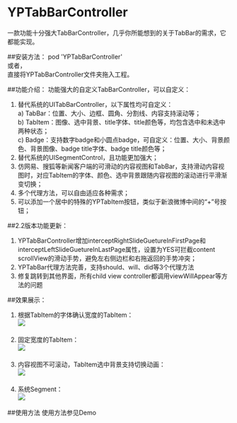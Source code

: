 # YPTabBarController
一款功能十分强大TabBarController，几乎你所能想到的关于TabBar的需求，它都能实现。

##安装方法：
pod 'YPTabBarController'<br>
或者，<br>
直接将YPTabBarController文件夹拖入工程。

##功能介绍：
功能强大的自定义TabBarController，可以自定义：<br>
1. 替代系统的UITabBarController，以下属性均可自定义：<br>
    a) TabBar：位置、大小、边框、圆角、分割线、内容支持滚动等；<br>
    b) TabItem：图像、选中背景、title字体、title颜色等，均包含选中和未选中两种状态；<br>
    c) Badge：支持数字badge和小圆点badge，可自定义：位置、大小、背景颜色、背景图像、badge title字体、badge title颜色等；<br>
2. 替代系统的UISegmentControl，且功能更加强大；<br>
3. 仿网易、搜狐等新闻客户端的可滑动的内容视图和TabBar，支持滑动内容视图时，对应TabItem的字体、颜色、选中背景跟随内容视图的滚动进行平滑渐变切换；<br>
4. 多个代理方法，可以自由适应各种需求；<br>
5. 可以添加一个居中的特殊的YPTabItem按钮，类似于新浪微博中间的“+”号按钮；

##2.2版本功能更新：
1. YPTabBarController增加interceptRightSlideGuetureInFirstPage和interceptLeftSlideGuetureInLastPage属性，设置为YES可拦截content scrollView的滑动手势，避免左右侧边栏和右拖返回的手势冲突；
2. YPTabBar代理方法完善，支持should、will、did等3个代理方法
3. 修复跳转到其他界面，所有child view controller都调用viewWillAppear等方法的问题

##效果展示：
         
1. 根据TabItem的字体确认宽度的TabItem：<br>
![](https://github.com/yuping1989/YPTabBarController/blob/master/YPTabBarController/Demo/DynamicItemWidthTab.gif)
<br><br>
2. 固定宽度的TabItem：<br>
![](https://github.com/yuping1989/YPTabBarController/blob/master/YPTabBarController/Demo/FixedItemWidthTab.gif) 
<br><br>
3. 内容视图不可滚动，TabItem选中背景支持切换动画：<br>
![](https://github.com/yuping1989/YPTabBarController/blob/master/YPTabBarController/Demo/UnscrollTab.gif) 
<br><br>
4. 系统Segment：<br>
![](https://github.com/yuping1989/YPTabBarController/blob/master/YPTabBarController/Demo/SegmentTab.gif) 

##使用方法
使用方法参见Demo
